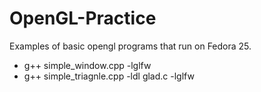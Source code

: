 # OpenGL-Practice
Examples of basic opengl programs that run on Fedora 25.

+ g++ simple_window.cpp -lglfw
+ g++ simple_triagnle.cpp -ldl glad.c -lglfw
